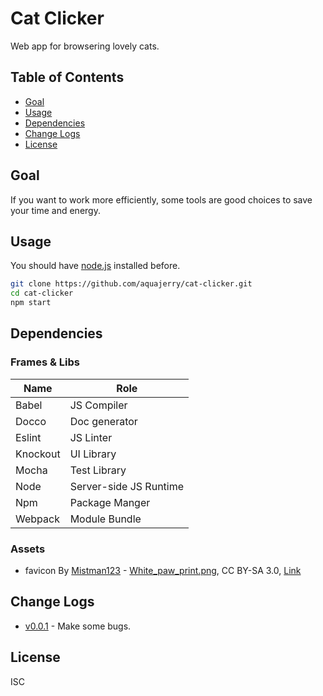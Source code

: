 # Cat Clicker
Web app for browsering lovely cats.

## Table of Contents

- [Goal](#Goal)
- [Usage](#Usage)
- [Dependencies](#Dependencies)
- [Change Logs](#Change%20Logs)
- [License](#License)

## Goal
If you want to work more efficiently, some tools are good choices to save your time and energy.

## Usage
You should have [node.js](https://nodejs.org) installed before.
```bash
git clone https://github.com/aquajerry/cat-clicker.git
cd cat-clicker
npm start
```

## Dependencies

### Frames & Libs

Name | Role
-|-
Babel | JS Compiler
Docco | Doc generator
Eslint | JS Linter
Knockout | UI Library
Mocha | Test Library
Node | Server-side JS Runtime
Npm | Package Manger
Webpack | Module Bundle

### Assets

- favicon By [Mistman123](http://commons.wikimedia.org/wiki/User:Mistman123) - [White_paw_print.png](http://commons.wikimedia.org/wiki/File:White_paw_print.png), CC BY-SA 3.0, [Link](https://commons.wikimedia.org/w/index.php?curid=15406315)

## Change Logs

- [v0.0.1](changelogs/v0.0.1.md) - Make some bugs.

## License
ISC
